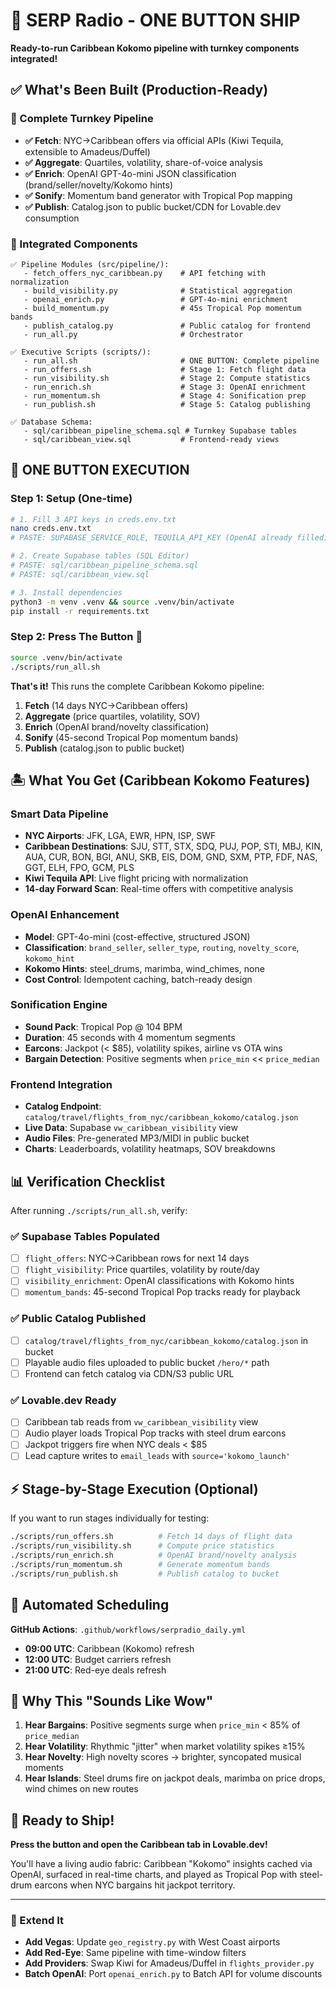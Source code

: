 # 🚀 SERP Radio - ONE BUTTON SHIP

**Ready-to-run Caribbean Kokomo pipeline with turnkey components integrated!**

## ✅ What's Been Built (Production-Ready)

### **🎵 Complete Turnkey Pipeline**
- **✅ Fetch**: NYC→Caribbean offers via official APIs (Kiwi Tequila, extensible to Amadeus/Duffel)
- **✅ Aggregate**: Quartiles, volatility, share-of-voice analysis  
- **✅ Enrich**: OpenAI GPT-4o-mini JSON classification (brand/seller/novelty/Kokomo hints)
- **✅ Sonify**: Momentum band generator with Tropical Pop mapping
- **✅ Publish**: Catalog.json to public bucket/CDN for Lovable.dev consumption

### **📁 Integrated Components**
```
✅ Pipeline Modules (src/pipeline/):
   - fetch_offers_nyc_caribbean.py    # API fetching with normalization
   - build_visibility.py              # Statistical aggregation  
   - openai_enrich.py                 # GPT-4o-mini enrichment
   - build_momentum.py                # 45s Tropical Pop momentum bands
   - publish_catalog.py               # Public catalog for frontend
   - run_all.py                       # Orchestrator

✅ Executive Scripts (scripts/):
   - run_all.sh                       # ONE BUTTON: Complete pipeline
   - run_offers.sh                    # Stage 1: Fetch flight data
   - run_visibility.sh                # Stage 2: Compute statistics  
   - run_enrich.sh                    # Stage 3: OpenAI enrichment
   - run_momentum.sh                  # Stage 4: Sonification prep
   - run_publish.sh                   # Stage 5: Catalog publishing

✅ Database Schema:
   - sql/caribbean_pipeline_schema.sql # Turnkey Supabase tables
   - sql/caribbean_view.sql           # Frontend-ready views
```

## 🚀 ONE BUTTON EXECUTION

### **Step 1: Setup (One-time)**
```bash
# 1. Fill 3 API keys in creds.env.txt
nano creds.env.txt
# PASTE: SUPABASE_SERVICE_ROLE, TEQUILA_API_KEY (OpenAI already filled)

# 2. Create Supabase tables (SQL Editor)
# PASTE: sql/caribbean_pipeline_schema.sql
# PASTE: sql/caribbean_view.sql

# 3. Install dependencies
python3 -m venv .venv && source .venv/bin/activate
pip install -r requirements.txt
```

### **Step 2: Press The Button** 🔴
```bash
source .venv/bin/activate
./scripts/run_all.sh
```

**That's it!** This runs the complete Caribbean Kokomo pipeline:

1. **Fetch** (14 days NYC→Caribbean offers)
2. **Aggregate** (price quartiles, volatility, SOV)  
3. **Enrich** (OpenAI brand/novelty classification)
4. **Sonify** (45-second Tropical Pop momentum bands)
5. **Publish** (catalog.json to public bucket)

## 🏝️ What You Get (Caribbean Kokomo Features)

### **Smart Data Pipeline**
- **NYC Airports**: JFK, LGA, EWR, HPN, ISP, SWF
- **Caribbean Destinations**: SJU, STT, STX, SDQ, PUJ, POP, STI, MBJ, KIN, AUA, CUR, BON, BGI, ANU, SKB, EIS, DOM, GND, SXM, PTP, FDF, NAS, GGT, ELH, FPO, GCM, PLS
- **Kiwi Tequila API**: Live flight pricing with normalization
- **14-day Forward Scan**: Real-time offers with competitive analysis

### **OpenAI Enhancement** 
- **Model**: GPT-4o-mini (cost-effective, structured JSON)
- **Classification**: `brand_seller`, `seller_type`, `routing`, `novelty_score`, `kokomo_hint`
- **Kokomo Hints**: steel_drums, marimba, wind_chimes, none
- **Cost Control**: Idempotent caching, batch-ready design

### **Sonification Engine**
- **Sound Pack**: Tropical Pop @ 104 BPM
- **Duration**: 45 seconds with 4 momentum segments
- **Earcons**: Jackpot (< $85), volatility spikes, airline vs OTA wins
- **Bargain Detection**: Positive segments when `price_min` << `price_median`

### **Frontend Integration**
- **Catalog Endpoint**: `catalog/travel/flights_from_nyc/caribbean_kokomo/catalog.json`
- **Live Data**: Supabase `vw_caribbean_visibility` view
- **Audio Files**: Pre-generated MP3/MIDI in public bucket
- **Charts**: Leaderboards, volatility heatmaps, SOV breakdowns

## 📊 Verification Checklist

After running `./scripts/run_all.sh`, verify:

### **✅ Supabase Tables Populated**
- [ ] `flight_offers`: NYC→Caribbean rows for next 14 days
- [ ] `flight_visibility`: Price quartiles, volatility by route/day
- [ ] `visibility_enrichment`: OpenAI classifications with Kokomo hints
- [ ] `momentum_bands`: 45-second Tropical Pop tracks ready for playback

### **✅ Public Catalog Published**
- [ ] `catalog/travel/flights_from_nyc/caribbean_kokomo/catalog.json` in bucket
- [ ] Playable audio files uploaded to public bucket `/hero/*` path
- [ ] Frontend can fetch catalog via CDN/S3 public URL

### **✅ Lovable.dev Ready**
- [ ] Caribbean tab reads from `vw_caribbean_visibility` view
- [ ] Audio player loads Tropical Pop tracks with steel drum earcons
- [ ] Jackpot triggers fire when NYC deals < $85
- [ ] Lead capture writes to `email_leads` with `source='kokomo_launch'`

## ⚡ Stage-by-Stage Execution (Optional)

If you want to run stages individually for testing:

```bash
./scripts/run_offers.sh          # Fetch 14 days of flight data
./scripts/run_visibility.sh      # Compute price statistics  
./scripts/run_enrich.sh          # OpenAI brand/novelty analysis
./scripts/run_momentum.sh        # Generate momentum bands
./scripts/run_publish.sh         # Publish catalog to bucket
```

## 🔄 Automated Scheduling

**GitHub Actions**: `.github/workflows/serpradio_daily.yml`
- **09:00 UTC**: Caribbean (Kokomo) refresh
- **12:00 UTC**: Budget carriers refresh  
- **21:00 UTC**: Red-eye deals refresh

## 🎯 Why This "Sounds Like Wow"

1. **Hear Bargains**: Positive segments surge when `price_min` < 85% of `price_median`
2. **Hear Volatility**: Rhythmic "jitter" when market volatility spikes ≥15%
3. **Hear Novelty**: High novelty scores → brighter, syncopated musical moments
4. **Hear Islands**: Steel drums fire on jackpot deals, marimba on price drops, wind chimes on new routes

## 🚀 Ready to Ship!

**Press the button and open the Caribbean tab in Lovable.dev!**

You'll have a living audio fabric: Caribbean "Kokomo" insights cached via OpenAI, surfaced in real-time charts, and played as Tropical Pop with steel-drum earcons when NYC bargains hit jackpot territory.

---

### 🔧 Extend It
- **Add Vegas**: Update `geo_registry.py` with West Coast airports
- **Add Red-Eye**: Same pipeline with time-window filters
- **Add Providers**: Swap Kiwi for Amadeus/Duffel in `flights_provider.py`
- **Batch OpenAI**: Port `openai_enrich.py` to Batch API for volume discounts
